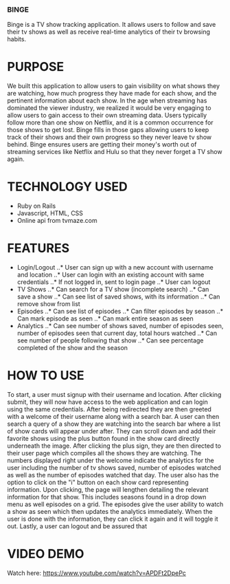 ### BINGE
Binge is a TV show tracking application. It allows users to follow and save their tv shows as well as receive real-time analytics of their tv browsing habits.
​
​
# PURPOSE
We built this application to allow users to gain visibility on what shows they are watching, how much progress they have made for each show, and the pertinent information about each show. In the age when streaming has dominated the viewer industry, we realized it would be very engaging to allow users to gain access to their own streaming data. Users typically follow more than one show on Netflix, and it is a common occurrence for those shows to get lost. Binge fills in those gaps allowing users to keep track of their shows and their own progress so they never leave tv show behind. Binge ensures users are getting their money's worth out of streaming services like Netflix and Hulu so that they never forget a TV show again.
​
# TECHNOLOGY USED
* Ruby on Rails
* Javascript, HTML, CSS
* Online api from tvmaze.com
​
​
# FEATURES
*	Login/Logout
..* User can sign up with a new account with username and location
..*	User can login with an existing account with same credentials
..*	If not logged in, sent to login page
..*	User can logout
*	TV Shows
..*	Can search for a TV show (incomplete search)
..*	Can save a show
..*	Can see list of saved shows, with its information
..*	Can remove show from list
*	Episodes
..*	Can see list of episodes
..*	Can filter episodes by season
..*	Can mark episode as seen
..*	Can mark entire season as seen
*	Analytics
..*	Can see number of shows saved, number of episodes seen, number of episodes seen that current day, total hours watched
..*	Can see number of people following that show
..*	Can see percentage completed of the show and the season
​
​
# HOW TO USE
To start, a user must signup with their username and location. After clicking submit, they will now have access to the web application and can login using the same credentials. After being redirected they are then greeted with a welcome of their username along with a search bar. A user can then search a query of a show they are watching into the search bar where a list of show cards will appear under after. They can scroll down and add their favorite shows using the plus button found in the show card directly underneath the image. After clicking the plus sign, they are then directed to their user page which compiles all the shows they are watching. The numbers displayed right under the welcome indicate the analytics for the user including the number of tv shows saved, number of episodes watched as well as the number of episodes watched that day. The user also has the option to click on the "i" button on each show card representing information. Upon clicking, the page will lengthen detailing the relevant information for that show. This includes seasons found in a drop down menu as well episodes on a grid. The episodes give the user ability to watch a show as seen which then updates the analytics immediately. When the user is done with the information, they can click it again and it will toggle it out. Lastly, a user can logout and be assured that 

# VIDEO DEMO

Watch here: https://www.youtube.com/watch?v=APDFt2DpePc